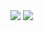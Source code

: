 

<!--
### Hi there 👋
**aidan-gibson/aidan-gibson** is a ✨ _special_ ✨ repository because its `README.md` (this file) appears on your GitHub profile.

Here are some ideas to get you started:

- 🔭 I’m currently working on ...
- 🌱 I’m currently learning ...
- 👯 I’m looking to collaborate on ...
- 🤔 I’m looking for help with ...
- 💬 Ask me about ...
- 📫 How to reach me: ...
- 😄 Pronouns: ...
- ⚡ Fun fact: ...
themes here https://github.com/anuraghazra/github-readme-stats/blob/master/themes/README.md

-->





<picture>
<source 
  srcset="https://github-readme-stats-phi-pearl.vercel.app/api?username=aidan-gibson&count_private=true&show_icons=true&theme=tokyonight"
  media="(prefers-color-scheme: dark)"
/>
<source
  srcset="https://github-readme-stats-phi-pearl.vercel.app/api?username=aidan-gibson&count_private=true&show_icons=true"
  media="(prefers-color-scheme: light), (prefers-color-scheme: no-preference)"
/>
<img src="https://github-readme-stats-phi-pearl.vercel.app/api?username=aidan-gibson&count_private=true&show_icons=true" />
</picture>


<picture>
<source 
  srcset="https://bit.ly/3wdJ92d"
  media="(prefers-color-scheme: dark)"
/>
<source
  srcset="https://bit.ly/3Woj8Yy"
  media="(prefers-color-scheme: light), (prefers-color-scheme: no-preference)"
/>
<img src="https://bit.ly/3Woj8Yy" />
</picture>

<!-- dark one is https://github-readme-stats-phi-pearl.vercel.app/api/top-langs/?username=aidan-gibson&show_icons=true&layout=compact&theme=tokyonight&hide=html,scss,css&langs_count=6
light one is https://github-readme-stats-phi-pearl.vercel.app/api/top-langs/?username=aidan-gibson&show_icons=true&layout=compact&hide=html,scss,css&langs_count=6
gh was not loading the options -->
